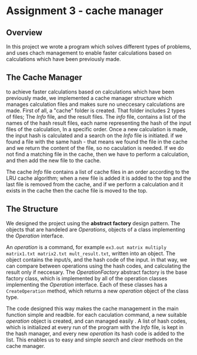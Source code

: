 # Assignment 3 - cache manager
## Overview
In this project we wrote a program which solves different types of problems, and uses chach management to enable faster 
calculations based on calculations which have been previously made.

## The Cache Manager
to achieve faster calculations based on calculations which have been previously made, we implemented a cache manager structure which manages calculation files
and makes sure no uneccesary calculations are made. First of all, a "cache" folder is created. That folder includes 2 types of files; The *Info* file, and the result 
files. The *info* file, contains a list of the names of the hash result files, each name representing the hash of the input files of the calculation, 
In a specific order. Once a new calculation is made, the input hash is calculated and a search on the *Info* file is initiated. 
if we found a file with the same hash - that means we found the file in the cache and we return the content of the file, so no caculation is needed.
If we do not find a matching file in the cache, then we have to perform a calculation, and then add the new file to the cache. 

The cache *Info* file contains a list of cache files in an order according to the LRU cache algorithm; when a new file is added 
it is added to the top and the last file is removed from the cache, and if we perform a calculation and it exists in the cache then the cache file is moved to the top.

## The Structure
We designed the project using the **abstract factory** design pattern. The objects that are handeled are *Operations*, objects of a class implementing the 
*Operation* interface.

An *operation* is a command, for example ```ex3.out matrix multiply matrix1.txt matrix2.txt mult_result.txt```, written into an object. The object contains
the input/s, and the hash code of the input. in that way, we can compare between operations using the hash codes, and calculating the result only if neccesary.
The *OperationFactory* abstract factory is the base factory class, which is implemented by all of the operation classes implementing the 
*Operation* interface. Each of these classes has a ```CreateOperation``` method, which returns a new *operation* object of the class type.

The code designed this way makes the cache management in the main function simple and readble.
for each caculation command, a new suitable *operation* object is created, and can managed easily .
A list of hash codes, which is initialized at every run of the program with the *Info* file, 
is kept in the hash manager, and every new *operation* its hash code is added to the list. 
This enables us to easy and simple *search* and *clear* methods on the cache manager.


